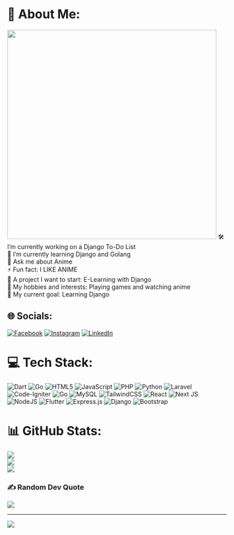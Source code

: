 
# 💫 About Me:
<img src="https://media.giphy.com/media/YQitE4YNQNahy/giphy.gif" width="480">
🛠 I’m currently working on a Django To-Do List<br>🌱 I’m currently learning Django and Golang<br>💬 Ask me about Anime<br>⚡ Fun fact: I LIKE ANIME<br>🚀 A project I want to start: E-Learning with Django<br>🎨 My hobbies and interests: Playing games and watching anime<br>🎯 My current goal: Learning Django


## 🌐 Socials:
[![Facebook](https://img.shields.io/badge/Facebook-%231877F2.svg?logo=Facebook&logoColor=white)](https://facebook.com/rendiklayan) [![Instagram](https://img.shields.io/badge/Instagram-%23E4405F.svg?logo=Instagram&logoColor=white)](https://instagram.com/rendiklayan) [![LinkedIn](https://img.shields.io/badge/LinkedIn-%230077B5.svg?logo=linkedin&logoColor=white)](https://linkedin.com/in/rendi-ramadhan-311043332) 

# 💻 Tech Stack:
![Dart](https://img.shields.io/badge/dart-%230175C2.svg?style=for-the-badge&logo=dart&logoColor=white) ![Go](https://img.shields.io/badge/go-%2300ADD8.svg?style=for-the-badge&logo=go&logoColor=white) ![HTML5](https://img.shields.io/badge/html5-%23E34F26.svg?style=for-the-badge&logo=html5&logoColor=white) ![JavaScript](https://img.shields.io/badge/javascript-%23323330.svg?style=for-the-badge&logo=javascript&logoColor=%23F7DF1E) ![PHP](https://img.shields.io/badge/php-%23777BB4.svg?style=for-the-badge&logo=php&logoColor=white) ![Python](https://img.shields.io/badge/python-3670A0?style=for-the-badge&logo=python&logoColor=ffdd54) ![Laravel](https://img.shields.io/badge/laravel-%23FF2D20.svg?style=for-the-badge&logo=laravel&logoColor=white) ![Code-Igniter](https://img.shields.io/badge/CodeIgniter-%23EF4223.svg?style=for-the-badge&logo=codeIgniter&logoColor=white) ![Go](https://img.shields.io/badge/go-%2300ADD8.svg?style=for-the-badge&logo=go&logoColor=white) ![MySQL](https://img.shields.io/badge/mysql-4479A1.svg?style=for-the-badge&logo=mysql&logoColor=white) ![TailwindCSS](https://img.shields.io/badge/tailwindcss-%2338B2AC.svg?style=for-the-badge&logo=tailwind-css&logoColor=white) ![React](https://img.shields.io/badge/react-%2320232a.svg?style=for-the-badge&logo=react&logoColor=%2361DAFB) ![Next JS](https://img.shields.io/badge/Next-black?style=for-the-badge&logo=next.js&logoColor=white) ![NodeJS](https://img.shields.io/badge/node.js-6DA55F?style=for-the-badge&logo=node.js&logoColor=white) ![Flutter](https://img.shields.io/badge/Flutter-%2302569B.svg?style=for-the-badge&logo=Flutter&logoColor=white) ![Express.js](https://img.shields.io/badge/express.js-%23404d59.svg?style=for-the-badge&logo=express&logoColor=%2361DAFB) ![Django](https://img.shields.io/badge/django-%23092E20.svg?style=for-the-badge&logo=django&logoColor=white) ![Bootstrap](https://img.shields.io/badge/bootstrap-%238511FA.svg?style=for-the-badge&logo=bootstrap&logoColor=white)
# 📊 GitHub Stats:
![](https://github-readme-stats.vercel.app/api?username=RamadhanRendi18&theme=radical&hide_border=false&include_all_commits=true&count_private=true)<br/>
![](https://github-readme-streak-stats.herokuapp.com/?user=RamadhanRendi18&theme=radical&hide_border=false)<br/>
![](https://github-readme-stats.vercel.app/api/top-langs/?username=RamadhanRendi18&theme=radical&hide_border=false&include_all_commits=true&count_private=true&layout=compact)

### ✍️ Random Dev Quote
![](https://quotes-github-readme.vercel.app/api?type=horizontal&theme=radical)



---
[![](https://visitcount.itsvg.in/api?id=RamadhanRendi18&icon=6&color=13)](https://visitcount.itsvg.in)

<!-- Proudly created with GPRM ( https://gprm.itsvg.in ) -->
